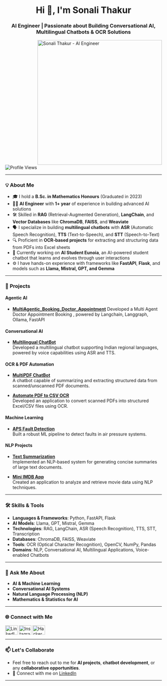 <h1 align="center">Hi 👋, I'm Sonali Thakur</h1>
<h3 align="center">AI Engineer | Passionate about Building Conversational AI, Multilingual Chatbots & OCR Solutions</h3>

<!-- AI-Generated Image -->
<img align="right" alt="Sonali Thakur - AI Engineer" width="400" src="A_realistic_illustration_of_a_22-year-old_female_A.png">

<p align="left"> <img src="https://komarev.com/ghpvc/?username=sonali123123&label=Profile%20Views&color=0e75b6&style=flat" alt="Profile Views" /> </p>

---

### 💡 **About Me**
- 🎓 I hold a **B.Sc. in Mathematics Honours** (Graduated in 2023)  
- 👩‍💻 **AI Engineer** with **1+ year** of experience in building advanced AI solutions  
- 🛠️ Skilled in **RAG** (Retrieval-Augmented Generation), **LangChain**, and **Vector Databases** like **ChromaDB**, **FAISS**, and **Weaviate**  
- 🗣️ I specialize in building **multilingual chatbots** with **ASR** (Automatic Speech Recognition), **TTS** (Text-to-Speech), and **STT** (Speech-to-Text)  
- 🔍 Proficient in **OCR-based projects** for extracting and structuring data from PDFs into Excel sheets  
- 🚀 Currently working on **AI Student Eunoia**, an AI-powered student chatbot that learns and evolves through user interactions  
- ⚙️ I have hands-on experience with frameworks like **FastAPI**, **Flask**, and models such as **Llama, Mistral, GPT, and Gemma**  

---

### 🚀 **Projects**

#### Agentic AI
- **[MultiAgentic_Booking_Doctor_Appointment](https://github.com/sonali123123/Supervised_MultiAgentic_Booking_Doctor_Appointment)**
    Developed a Multi Agent Doctor Appointment Booking , powered by Langchain, Langgraph, Ollama, FastAPI

#### Conversational AI
- **[Multilingual ChatBot](https://github.com/sonali123123/Multilingual_ChatBot)**  
   Developed a multilingual chatbot supporting Indian regional languages, powered by voice capabilities using ASR and TTS.

 

#### OCR & PDF Automation
- **[MultiPDF ChatBot](https://github.com/sonali123123/MultiPDF_ChatBot)**  
   A chatbot capable of summarizing and extracting structured data from scanned/unscanned PDF documents.  

- **[Automate PDF to CSV OCR](https://github.com/sonali123123/Automate_PDF_to_CSV)**  
   Developed an application to convert scanned PDFs into structured Excel/CSV files using OCR.  

#### Machine Learning
- **[APS Fault Detection](https://github.com/sonali123123/aps-fault-detection)**  
   Built a robust ML pipeline to detect faults in air pressure systems.  

#### NLP Projects
- **[Text Summarization](https://github.com/sonali123123/Text-Summarization-Project)**  
   Implemented an NLP-based system for generating concise summaries of large text documents.  

- **[Mini IMDB App](https://github.com/sonali123123/Mini-IMDB-app)**  
   Created an application to analyze and retrieve movie data using NLP techniques.  

---

### 🛠️ **Skills & Tools**
- **Languages & Frameworks**: Python, FastAPI, Flask  
- **AI Models**: Llama, GPT, Mistral, Gemma  
- **Technologies**: RAG, LangChain, ASR (Speech Recognition), TTS, STT, Transcription  
- **Databases**: ChromaDB, FAISS, Weaviate  
- **Tools**: OCR (Optical Character Recognition), OpenCV, NumPy, Pandas  
- **Domains**: NLP, Conversational AI, Multilingual Applications, Voice-enabled Chatbots  

---

### 💬 **Ask Me About**
- **AI & Machine Learning**  
- **Conversational AI Systems**  
- **Natural Language Processing (NLP)**  
- **Mathematics & Statistics for AI**  

---

### 🌐 **Connect with Me**
<p align="left">
<a href="https://linkedin.com/in/sonali-thakur-443a37241" target="blank"><img align="center" src="https://raw.githubusercontent.com/rahuldkjain/github-profile-readme-generator/master/src/images/icons/Social/linked-in-alt.svg" alt="LinkedIn" height="30" width="40" /></a>
<a href="https://instagram.com/thakur_sonali21" target="blank"><img align="center" src="https://raw.githubusercontent.com/rahuldkjain/github-profile-readme-generator/master/src/images/icons/Social/instagram.svg" alt="Instagram" height="30" width="40" /></a>
<a href="https://www.hackerrank.com/sonalithakur196" target="blank"><img align="center" src="https://raw.githubusercontent.com/rahuldkjain/github-profile-readme-generator/master/src/images/icons/Social/hackerrank.svg" alt="HackerRank" height="30" width="40" /></a>
</p>

---

### 📫 **Let's Collaborate**
- Feel free to reach out to me for **AI projects**, **chatbot development**, or any **collaborative opportunities**.  
- 📧 Connect with me on [LinkedIn](https://www.linkedin.com/in/sonali-thakur-443a37241)  

---


